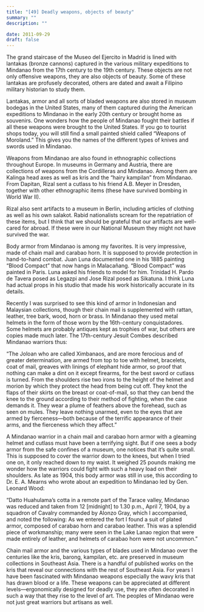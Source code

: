 ```yaml
---
title: "[49] Deadly weapons, objects of beauty"
summary: ""
description: ""

date: 2011-09-29
draft: false
---
```


The grand staircase of the Museo del Ejercito in Madrid is lined with lantakas (bronze cannons) captured in the various military expeditions to Mindanao from the 17th century to the 19th century. These objects are not only offensive weapons, they are also objects of beauty. Some of these lantakas are profusely decorated, others are dated and await a Filipino military historian to study them.

Lantakas, armor and all sorts of bladed weapons are also stored in museum bodegas in the United States, many of them captured during the American expeditions to Mindanao in the early 20th century or brought home as souvenirs. One wonders how the people of Mindanao fought their battles if all these weapons were brought to the United States. If you go to tourist shops today, you will still find a small painted shield called “Weapons of Moroland.” This gives you the names of the different types of knives and swords used in Mindanao.

Weapons from Mindanao are also found in ethnographic collections throughout Europe. In museums in Germany and Austria, there are collections of weapons from the Cordilleras and Mindanao. Among them are Kalinga head axes as well as kris and the “hairy kampilan” from Mindanao. From Dapitan, Rizal sent a cutlass to his friend A.B. Meyer in Dresden, together with other ethnographic items (these have survived  bombing in World War II).

Rizal also sent artifacts to a museum in Berlin, including articles of clothing as well as his own salakot. Rabid nationalists scream for the repatriation of these items, but I think that we should be grateful that our artifacts are well-cared for abroad. If these were in our National Museum they might not have survived the war.

Body armor from Mindanao is among my favorites. It is very impressive, made of chain mail and carabao horn. It is supposed to provide protection in hand-to-hand combat. Juan Luna documented one in his 1885 painting “Blood Compact” that now hangs in Malacañang. “Blood Compact” was painted in Paris. Luna asked his friends to model for him. Trinidad H. Pardo de Tavera posed as Legazpi and Jose Rizal posed as Sikatuna. I think Luna had actual props in his studio that made his work historically accurate in its details.

Recently I was surprised to see this kind of armor in Indonesian and Malaysian collections, though their chain mail is supplemented with rattan, leather, tree bark, wood, horn or brass. In Mindanao they used metal helmets in the form of those worn by the 16th-century conquistadores. Some helmets are probably antiques kept as trophies of war, but others are copies made much later. The 17th-century Jesuit Combes described Mindanao warriors thus:

“The Joloan who are called Ximbanaos, and are more ferocious and of greater determination, are armed from top to toe with helmet, bracelets, coat of mail, greaves with linings of elephant hide armor, so proof that nothing can make a dint on it except firearms, for the best sword or cutlass is turned. From the shoulders rise two irons to the height of the helmet and morion by which they protect the head from being cut off. They knot the flaps of their skirts on the breast or coat-of-mail, so that they can bend the knee to the ground according to their method of fighting, when the case demands it. They wear a plume of feathers above the forehead, such as seen on mules. They leave nothing unarmed, even to the eyes that are armed by fierceness—both because of the terrific appearance of their arms, and the fierceness which they affect.”

A Mindanao warrior in a chain mail and carabao horn armor with a gleaming helmet and cutlass must have been a terrifying sight. But if one sees a body armor from the safe confines of a museum, one notices that it’s quite small. This is supposed to cover the warrior down to the knees, but when I tried one on, it only reached down to my waist. It weighed 25 pounds making me wonder how the warriors could fight with such a heavy load on their shoulders. As late as 1904, this body armor was still in use, this according to Dr. E. A. Mearns who wrote about an expedition to Mindanao led by Gen. Leonard Wood:

“Datto Huahulama’s cotta in a remote part of the Tarace valley, Mindanao was reduced and taken from 12 [midnight] to 1.30 p.m., April 7, 1904, by a squadron of Cavalry commanded by Alonzo Gray, which I accompanied, and noted the following: As we entered the fort I found a suit of plated armor, composed of carabao horn and carabao leather. This was a splendid piece of workmanship; many were seen in the Lake Lanao region that were made entirely of leather, and helmets of carabao horn were not uncommon.”

Chain mail armor and the various types of blades used in Mindanao over the centuries like the kris, barong, kampilan, etc. are preserved in museum collections in Southeast Asia. There is a handful of published works on the kris that reveal our connections with the rest of Southeast Asia. For years I have been fascinated with Mindanao weapons especially the wavy kris that has drawn blood or a life. These weapons can be appreciated at different levels—ergonomically designed for deadly use, they are often decorated in such a way that they rise to the level of art. The peoples of Mindanao were not just great warriors but artisans as well.
